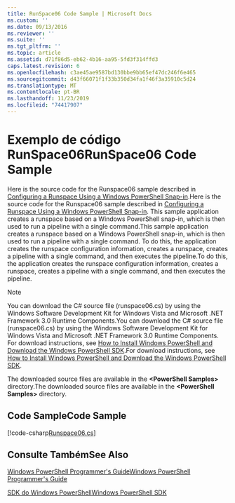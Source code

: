 ```yaml
---
title: RunSpace06 Code Sample | Microsoft Docs
ms.custom: ''
ms.date: 09/13/2016
ms.reviewer: ''
ms.suite: ''
ms.tgt_pltfrm: ''
ms.topic: article
ms.assetid: d71f86d5-eb62-4b16-aa95-5fd3f314ffd3
caps.latest.revision: 6
ms.openlocfilehash: c3ae45ae9587bd130bbe9bb65ef47dc246f6e465
ms.sourcegitcommit: d43f66071f1f33b350d34fa1f46f3a35910c5d24
ms.translationtype: MT
ms.contentlocale: pt-BR
ms.lasthandoff: 11/23/2019
ms.locfileid: "74417907"
---
```

# <a name="runspace06-code-sample"></a><span data-ttu-id="4f8a9-102">Exemplo de código RunSpace06</span><span class="sxs-lookup"><span data-stu-id="4f8a9-102">RunSpace06 Code Sample</span></span>

<span data-ttu-id="4f8a9-103">Here is the source code for the Runspace06 sample described in [Configuring a Runspace Using a Windows PowerShell Snap-in](https://msdn.microsoft.com/en-us/a7289ee8-9732-49ee-91c7-d533e9538b83).</span><span class="sxs-lookup"><span data-stu-id="4f8a9-103">Here is the source code for the Runspace06 sample described in [Configuring a Runspace Using a Windows PowerShell Snap-in](https://msdn.microsoft.com/en-us/a7289ee8-9732-49ee-91c7-d533e9538b83).</span></span> <span data-ttu-id="4f8a9-104">This sample application creates a runspace based on a Windows PowerShell snap-in, which is then used to run a pipeline with a single command.</span><span class="sxs-lookup"><span data-stu-id="4f8a9-104">This sample application creates a runspace based on a Windows PowerShell snap-in, which is then used to run a pipeline with a single command.</span></span> <span data-ttu-id="4f8a9-105">To do this, the application creates the runspace configuration information, creates a runspace, creates a pipeline with a single command, and then executes the pipeline.</span><span class="sxs-lookup"><span data-stu-id="4f8a9-105">To do this, the application creates the runspace configuration information, creates a runspace, creates a pipeline with a single command, and then executes the pipeline.</span></span>

> [!NOTE]
> <span data-ttu-id="4f8a9-106">You can download the C# source file (runspace06.cs) by using the Windows Software Development Kit for Windows Vista and Microsoft .NET Framework 3.0 Runtime Components.</span><span class="sxs-lookup"><span data-stu-id="4f8a9-106">You can download the C# source file (runspace06.cs) by using the Windows Software Development Kit for Windows Vista and Microsoft .NET Framework 3.0 Runtime Components.</span></span> <span data-ttu-id="4f8a9-107">For download instructions, see [How to Install Windows PowerShell and Download the Windows PowerShell SDK](/powershell/scripting/developer/installing-the-windows-powershell-sdk).</span><span class="sxs-lookup"><span data-stu-id="4f8a9-107">For download instructions, see [How to Install Windows PowerShell and Download the Windows PowerShell SDK](/powershell/scripting/developer/installing-the-windows-powershell-sdk).</span></span>
>
> <span data-ttu-id="4f8a9-108">The downloaded source files are available in the **\<PowerShell Samples>** directory.</span><span class="sxs-lookup"><span data-stu-id="4f8a9-108">The downloaded source files are available in the **\<PowerShell Samples>** directory.</span></span>

## <a name="code-sample"></a><span data-ttu-id="4f8a9-109">Code Sample</span><span class="sxs-lookup"><span data-stu-id="4f8a9-109">Code Sample</span></span>

[!code-csharp[Runspace06.cs](../../../../powershell-sdk-samples/SDK-2.0/csharp/Runspace06/Runspace06.cs#L11-L85 "Runspace06.cs")]

## <a name="see-also"></a><span data-ttu-id="4f8a9-110">Consulte Também</span><span class="sxs-lookup"><span data-stu-id="4f8a9-110">See Also</span></span>

[<span data-ttu-id="4f8a9-111">Windows PowerShell Programmer's Guide</span><span class="sxs-lookup"><span data-stu-id="4f8a9-111">Windows PowerShell Programmer's Guide</span></span>](./windows-powershell-programmer-s-guide.md)

[<span data-ttu-id="4f8a9-112">SDK do Windows PowerShell</span><span class="sxs-lookup"><span data-stu-id="4f8a9-112">Windows PowerShell SDK</span></span>](../windows-powershell-reference.md)
